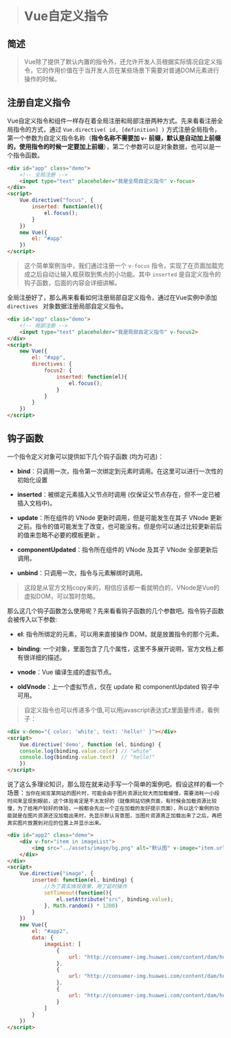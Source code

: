 > # **Vue自定义指令**

## 简述

> Vue除了提供了默认内置的指令外，还允许开发人员根据实际情况自定义指令，它的作用价值在于当开发人员在某些场景下需要对普通DOM元素进行操作的时候。

## 注册自定义指令

Vue自定义指令和组件一样存在着全局注册和局部注册两种方式。先来看看注册全局指令的方式，通过 `Vue.directive( id, [definition] )` 方式注册全局指令，第一个参数为自定义指令名称（**指令名称不需要加 `v-` 前缀，默认是自动加上前缀的，使用指令的时候一定要加上前缀**），第二个参数可以是对象数据，也可以是一个指令函数。

```html
<div id="app" class="demo">
    <!-- 全局注册 -->
    <input type="text" placeholder="我是全局自定义指令" v-focus>
</div>
<script>
    Vue.directive("focus", {
        inserted: function(el){
            el.focus();
        }
    })
    new Vue({
        el: "#app"
    })
</script>
```
> 这个简单案例当中，我们通过注册一个 `v-focus` 指令，实现了在页面加载完成之后自动让输入框获取到焦点的小功能。其中 `inserted` 是自定义指令的钩子函数，后面的内容会详细讲解。        

全局注册好了，那么再来看看如何注册局部自定义指令，通过在Vue实例中添加
`directives ` 对象数据注册局部自定义指令。

```html
<div id="app" class="demo">
    <!-- 局部注册 -->
    <input type="text" placeholder="我是局部自定义指令" v-focus2>
</div>
<script>
    new Vue({
        el: "#app",
        directives: {
            focus2: {
                inserted: function(el){
                    el.focus();
                }
            }
        }
    })
</script>
```

## 钩子函数

一个指令定义对象可以提供如下几个钩子函数 (均为可选)：
* **bind**：只调用一次，指令第一次绑定到元素时调用。在这里可以进行一次性的初始化设置

* **inserted**：被绑定元素插入父节点时调用 (仅保证父节点存在，但不一定已被插入文档中)。

* **update**：所在组件的 VNode 更新时调用，但是可能发生在其子 VNode 更新之前。指令的值可能发生了改变，也可能没有。但是你可以通过比较更新前后的值来忽略不必要的模板更新 。

* **componentUpdated**：指令所在组件的 VNode 及其子 VNode 全部更新后调用。

* **unbind**：只调用一次，指令与元素解绑时调用。

> 这段是从官方文档copy来的，相信应该都一看就明白的，VNode是Vue的虚拟DOM，可以暂时忽略。

那么这几个钩子函数怎么使用呢？先来看看钩子函数的几个参数吧。指令钩子函数会被传入以下参数:       

* **el**: 指令所绑定的元素，可以用来直接操作 DOM，就是放置指令的那个元素。

* **binding**: 一个对象，里面包含了几个属性，这里不多展开说明，官方文档上都有很详细的描述。

* **vnode**：Vue 编译生成的虚拟节点。

* **oldVnode**：上一个虚拟节点，仅在 update 和 componentUpdated 钩子中可用。

> 自定义指令也可以传递多个值,可以用javascript表达式z里面量传递，看例子：

```html
<div v-demo="{ color: 'white', text: 'hello!' }"></div>
<script>
    Vue.directive('demo', function (el, binding) {
    console.log(binding.value.color) // "white"
    console.log(binding.value.text)  // "hello!"
    })
</script>
```

说了这么多理论知识，那么现在就来动手写一个简单的案例吧。假设这样的看一个场景：`当你在阅览某网站的图片时，可能会由于图片资源比较大而加载缓慢，需要消耗一小段时间来呈现到眼前，这个体验肯定是不太友好的（就像网站切换页面，有时候会加载资源比较慢，为了给用户较好的体验，一般都会先出一个正在加载的友好提示页面），所以这个案例的功能就是在图片资源还没加载出来时，先显示默认背景图，当图片资源真正加载出来了之后，再把真实图片放置到对应的位置上并显示出来。`

```html
<div id="app2" class="demo">
    <div v-for="item in imageList">
        <img src="../assets/image/bg.png" alt="默认图" v-image="item.url">
    </div>
</div>
<script>
    Vue.directive("image", {
        inserted: function(el, binding) {
            //为了真实体现效果，用了延时操作
            setTimeout(function(){
                el.setAttribute("src", binding.value);
            }, Math.random() * 1200)
        }
    })
    new Vue({
        el: "#app2",
        data: {
            imageList: [
                {
                    url: "http://consumer-img.huawei.com/content/dam/huawei-cbg-site/greate-china/cn/mkt/homepage/section4/home-s4-p10-plus.jpg"
                },
                {
                    url: "http://consumer-img.huawei.com/content/dam/huawei-cbg-site/greate-china/cn/mkt/homepage/section4/home-s4-watch2-pro-banner.jpg"
                },
                {
                    url: "http://consumer-img.huawei.com/content/dam/huawei-cbg-site/en/mkt/homepage/section4/home-s4-matebook-x.jpg"
                }
            ]
        }
    })
</script>
```
